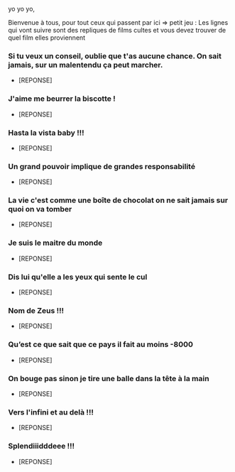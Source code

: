 yo yo yo, 

Bienvenue à tous, pour tout ceux qui passent par ici => petit jeu :
Les lignes qui vont suivre sont des repliques de films cultes et vous devez trouver de quel film elles proviennent



### Si tu veux un conseil, oublie que t'as aucune chance. On sait jamais, sur un malentendu ça peut marcher. 
* [REPONSE]

### J'aime me beurrer la biscotte !
* [REPONSE]

###  Hasta la vista baby !!!
* [REPONSE]

### Un grand pouvoir implique de grandes responsabilité
* [REPONSE]

###  La vie c'est comme une boîte de chocolat on ne sait jamais sur quoi on va tomber
* [REPONSE]

### Je suis le maitre du monde
* [REPONSE]

### Dis lui qu'elle a les yeux qui sente le cul
* [REPONSE]

### Nom de Zeus !!!
* [REPONSE]


### Qu’est ce que sait que ce pays il fait au moins -8000
* [REPONSE]

### On bouge pas sinon je tire une balle dans la tête à la main
* [REPONSE]

### Vers l'infini et au delà !!!
* [REPONSE]


### Splendiiidddeee !!!
* [REPONSE]
